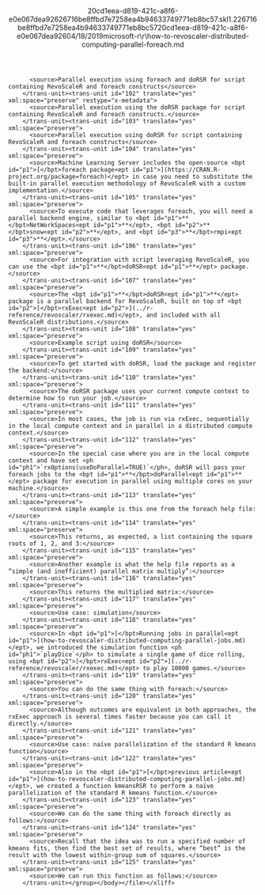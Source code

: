 <?xml version="1.0"?><xliff version="1.2" xmlns="urn:oasis:names:tc:xliff:document:1.2" xmlns:xsi="http://www.w3.org/2001/XMLSchema-instance" xsi:schemaLocation="urn:oasis:names:tc:xliff:document:1.2 xliff-core-1.2-transitional.xsd"><file datatype="xml" original="how-to-revoscaler-distributed-computing-parallel-foreach.md" source-language="en-US" target-language="en-US"><header><tool tool-id="mdxliff" tool-name="mdxliff" tool-version="1.0-d1654b2" tool-company="Microsoft" /><xliffext:skl_file_name xmlns:xliffext="urn:microsoft:content:schema:xliffextensions">20cd1eea-d819-421c-a8f6-e0e067dea92626716be8ffbd7e7258ea4b94633749771eb8bc57.skl</xliffext:skl_file_name><xliffext:version xmlns:xliffext="urn:microsoft:content:schema:xliffextensions">1.2</xliffext:version><xliffext:ms.openlocfilehash xmlns:xliffext="urn:microsoft:content:schema:xliffextensions">26716be8ffbd7e7258ea4b94633749771eb8bc57</xliffext:ms.openlocfilehash><xliffext:ms.sourcegitcommit xmlns:xliffext="urn:microsoft:content:schema:xliffextensions">20cd1eea-d819-421c-a8f6-e0e067dea926</xliffext:ms.sourcegitcommit><xliffext:ms.lasthandoff xmlns:xliffext="urn:microsoft:content:schema:xliffextensions">04/18/2019</xliffext:ms.lasthandoff><xliffext:ms.openlocfilepath xmlns:xliffext="urn:microsoft:content:schema:xliffextensions">microsoft-r\r\how-to-revoscaler-distributed-computing-parallel-foreach.md</xliffext:ms.openlocfilepath></header><body><group id="content" extype="content"><trans-unit id="101" translate="yes" xml:space="preserve" restype="x-metadata">
          <source>Parallel execution using foreach and doRSR for script containing RevoScaleR and foreach constructs</source>
        </trans-unit><trans-unit id="102" translate="yes" xml:space="preserve" restype="x-metadata">
          <source>Parallel execution using the doRSR package for script containing RevoScaleR and foreach constructs.</source>
        </trans-unit><trans-unit id="103" translate="yes" xml:space="preserve">
          <source>Parallel execution using doRSR for script containing RevoScaleR and foreach constructs</source>
        </trans-unit><trans-unit id="104" translate="yes" xml:space="preserve">
          <source>Machine Learning Server includes the open-source <bpt id="p1">[</bpt>foreach package<ept id="p1">](https://CRAN.R-project.org/package=foreach)</ept> in case you need to substitute the built-in parallel execution methodology of RevoScaleR with a custom implementation.</source>
        </trans-unit><trans-unit id="105" translate="yes" xml:space="preserve">
          <source>To execute code that leverages foreach, you will need a parallel backend engine, similar to <bpt id="p1">**</bpt>NetWorkSpaces<ept id="p1">**</ept>, <bpt id="p2">**</bpt>snow<ept id="p2">**</ept>, and <bpt id="p3">**</bpt>rmpi<ept id="p3">**</ept>.</source>
        </trans-unit><trans-unit id="106" translate="yes" xml:space="preserve">
          <source>For integration with script leveraging RevoScaleR, you can use the <bpt id="p1">**</bpt>doRSR<ept id="p1">**</ept> package.</source>
        </trans-unit><trans-unit id="107" translate="yes" xml:space="preserve">
          <source>The <bpt id="p1">**</bpt>doRSR<ept id="p1">**</ept> package is a parallel backend for RevoScaleR, built on top of <bpt id="p2">[</bpt>rxExec<ept id="p2">](../r-reference/revoscaler/rxexec.md)</ept>, and included with all RevoScaleR distributions.</source>
        </trans-unit><trans-unit id="108" translate="yes" xml:space="preserve">
          <source>Example script using doRSR</source>
        </trans-unit><trans-unit id="109" translate="yes" xml:space="preserve">
          <source>To get started with doRSR, load the package and register the backend:</source>
        </trans-unit><trans-unit id="110" translate="yes" xml:space="preserve">
          <source>The doRSR package uses your current compute context to determine how to run your job.</source>
        </trans-unit><trans-unit id="111" translate="yes" xml:space="preserve">
          <source>In most cases, the job is run via rxExec, sequentially in the local compute context and in parallel in a distributed compute context.</source>
        </trans-unit><trans-unit id="112" translate="yes" xml:space="preserve">
          <source>In the special case where you are in the local compute context and have set <ph id="ph1">`rxOptions(useDoParallel=TRUE)`</ph>, doRSR will pass your foreach jobs to the <bpt id="p1">**</bpt>doParallel<ept id="p1">**</ept> package for execution in parallel using multiple cores on your machine.</source>
        </trans-unit><trans-unit id="113" translate="yes" xml:space="preserve">
          <source>A simple example is this one from the foreach help file:</source>
        </trans-unit><trans-unit id="114" translate="yes" xml:space="preserve">
          <source>This returns, as expected, a list containing the square roots of 1, 2, and 3:</source>
        </trans-unit><trans-unit id="115" translate="yes" xml:space="preserve">
          <source>Another example is what the help file reports as a “simple (and inefficient) parallel matrix multiply”:</source>
        </trans-unit><trans-unit id="116" translate="yes" xml:space="preserve">
          <source>This returns the multiplied matrix:</source>
        </trans-unit><trans-unit id="117" translate="yes" xml:space="preserve">
          <source>Use case: simulation</source>
        </trans-unit><trans-unit id="118" translate="yes" xml:space="preserve">
          <source>In <bpt id="p1">[</bpt>Running jobs in parallel<ept id="p1">](how-to-revoscaler-distributed-computing-parallel-jobs.md)</ept>, we introduced the simulation function <ph id="ph1">`playDice`</ph> to simulate a single game of dice rolling, using <bpt id="p2">[</bpt>rxExec<ept id="p2">](../r-reference/revoscaler/rxexec.md)</ept> to play 10000 games.</source>
        </trans-unit><trans-unit id="119" translate="yes" xml:space="preserve">
          <source>You can do the same thing with foreach:</source>
        </trans-unit><trans-unit id="120" translate="yes" xml:space="preserve">
          <source>Although outcomes are equivalent in both approaches, the rxExec approach is several times faster because you can call it directly.</source>
        </trans-unit><trans-unit id="121" translate="yes" xml:space="preserve">
          <source>Use case: naïve parallelization of the standard R kmeans function</source>
        </trans-unit><trans-unit id="122" translate="yes" xml:space="preserve">
          <source>Also in the <bpt id="p1">[</bpt>previous article<ept id="p1">](how-to-revoscaler-distributed-computing-parallel-jobs.md)</ept>, we created a function kmeansRSR to perform a naïve parallelization of the standard R kmeans function.</source>
        </trans-unit><trans-unit id="123" translate="yes" xml:space="preserve">
          <source>We can do the same thing with foreach directly as follows:</source>
        </trans-unit><trans-unit id="124" translate="yes" xml:space="preserve">
          <source>Recall that the idea was to run a specified number of kmeans fits, then find the best set of results, where “best” is the result with the lowest within-group sum of squares.</source>
        </trans-unit><trans-unit id="125" translate="yes" xml:space="preserve">
          <source>We can run this function as follows:</source>
        </trans-unit></group></body></file></xliff>